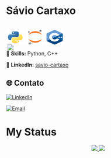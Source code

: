 # Sávio Cartaxo
<div style="display: inline_block" align="left"><br>
  <img align="center" alt="Python" height="40" width="50" src="https://raw.githubusercontent.com/devicons/devicon/master/icons/python/python-original.svg">
  <img align="center" alt="Jupyter" height="40" width="50" src="https://raw.githubusercontent.com/devicons/devicon/master/icons/jupyter/jupyter-original.svg">
  <img align="center" alt="C++" height="40" width="50" src="https://raw.githubusercontent.com/devicons/devicon/master/icons/cplusplus/cplusplus-original.svg">
</div>

<img src="https://raw.githubusercontent.com/MicaelliMedeiros/micaellimedeiros/master/image/computer-illustration.png" min-width="500px" max-width="500px" width="500px" align="right">

<p align="left">
  🐍 <strong>Skills:</strong> Python, C++
</p>

<p align="left">
  📘 <strong>LinkedIn:</strong> <a href="https://www.linkedin.com/in/savio-cartaxo" target="_blank">savio-cartaxo</a>
</p>

## 🌐 Contato

[![LinkedIn](https://img.shields.io/badge/LinkedIn-Savio%20Cartaxo-blue?style=for-the-badge&logo=linkedin)](https://www.linkedin.com/in/savio-cartaxo/)

[![Email](https://img.shields.io/badge/Gmail-Sávio%20Cartaxo-red?style=for-the-badge&logo=gmail)](https://mail.google.com/mail/?view=cm&fs=1&to=savio.ferreira.beltrao.cartaxo@ccc.ufcg.edu.br)



# My Status

<div align="center">
  <a href="https://github.com/SavioCartaxo">
    <img 
      src="https://github-readme-stats.vercel.app/api?username=saviocartaxo&show_icons=true&theme=dracula&include_all_commits=true&count_private=true"
      height="180px"
    />
    <img
      src="https://github-readme-stats.vercel.app/api/top-langs/?username=SavioCartaxo&layout=compact&langs_count=6&theme=dracula"
      height="180px"
    />
  </a>
</div>

